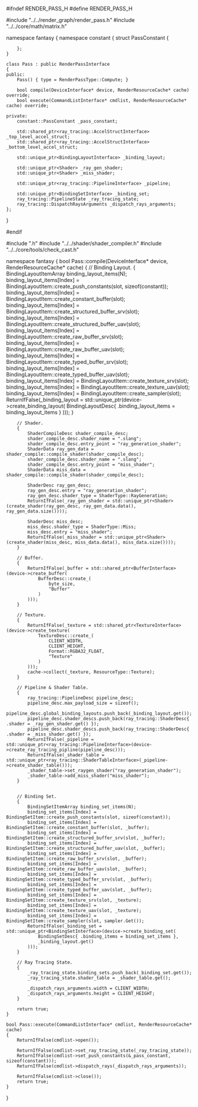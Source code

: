 #ifndef RENDER_PASS_H
#define RENDER_PASS_H
 
#include "../../render_graph/render_pass.h"
#include "../../core/math/matrix.h"
 
namespace fantasy
{
	namespace constant
	{
		struct PassConstant
		{

		};
	}

	class Pass : public RenderPassInterface
	{
	public:
		Pass() { type = RenderPassType::Compute; }

		bool compile(DeviceInterface* device, RenderResourceCache* cache) override;
		bool execute(CommandListInterface* cmdlist, RenderResourceCache* cache) override;

	private:
		constant::PassConstant _pass_constant;

		std::shared_ptr<ray_tracing::AccelStructInterface> _top_level_accel_struct;
		std::shared_ptr<ray_tracing::AccelStructInterface> _bottom_level_accel_struct;
		
		std::unique_ptr<BindingLayoutInterface> _binding_layout;

		std::unique_ptr<Shader> _ray_gen_shader;
		std::unique_ptr<Shader> _miss_shader;

		std::unique_ptr<ray_tracing::PipelineInterface> _pipeline;

		std::unique_ptr<BindingSetInterface> _binding_set;
		ray_tracing::PipelineState _ray_tracing_state;
        ray_tracing::DispatchRaysArguments _dispatch_rays_arguments;
	};

}
 
#endif





#include ".h"
#include "../../shader/shader_compiler.h"
#include "../../core/tools/check_cast.h"

namespace fantasy
{
	bool Pass::compile(DeviceInterface* device, RenderResourceCache* cache)
	{
		// Binding Layout.
		{
			BindingLayoutItemArray binding_layout_items(N);
			binding_layout_items[Index] = BindingLayoutItem::create_push_constants(slot, sizeof(constant));
			binding_layout_items[Index] = BindingLayoutItem::create_constant_buffer(slot);
			binding_layout_items[Index] = BindingLayoutItem::create_structured_buffer_srv(slot);
			binding_layout_items[Index] = BindingLayoutItem::create_structured_buffer_uav(slot);
			binding_layout_items[Index] = BindingLayoutItem::create_raw_buffer_srv(slot);
			binding_layout_items[Index] = BindingLayoutItem::create_raw_buffer_uav(slot);
			binding_layout_items[Index] = BindingLayoutItem::create_typed_buffer_srv(slot);
			binding_layout_items[Index] = BindingLayoutItem::create_typed_buffer_uav(slot);
			binding_layout_items[Index] = BindingLayoutItem::create_texture_srv(slot);
			binding_layout_items[Index] = BindingLayoutItem::create_texture_uav(slot);
			binding_layout_items[Index] = BindingLayoutItem::create_sampler(slot);
			ReturnIfFalse(_binding_layout = std::unique_ptr<BindingLayoutInterface>(device->create_binding_layout(
				BindingLayoutDesc{ .binding_layout_items = binding_layout_items }
			)));
		}

		// Shader.
		{
			ShaderCompileDesc shader_compile_desc;
			shader_compile_desc.shader_name = ".slang";
			shader_compile_desc.entry_point = "ray_generation_shader";
			ShaderData ray_gen_data = shader_compile::compile_shader(shader_compile_desc);
			shader_compile_desc.shader_name = ".slang";
			shader_compile_desc.entry_point = "miss_shader";
			ShaderData miss_data = shader_compile::compile_shader(shader_compile_desc);

			ShaderDesc ray_gen_desc;
			ray_gen_desc.entry = "ray_generation_shader";
			ray_gen_desc.shader_type = ShaderType::RayGeneration;
			ReturnIfFalse(_ray_gen_shader = std::unique_ptr<Shader>(create_shader(ray_gen_desc, ray_gen_data.data(), ray_gen_data.size())));

			ShaderDesc miss_desc;
			miss_desc.shader_type = ShaderType::Miss;
			miss_desc.entry = "miss_shader";
			ReturnIfFalse(_miss_shader = std::unique_ptr<Shader>(create_shader(miss_desc, miss_data.data(), miss_data.size())));
		}

		// Buffer.
		{
			ReturnIfFalse(_buffer = std::shared_ptr<BufferInterface>(device->create_buffer(
				BufferDesc::create_(
					byte_size, 
					"Buffer"
				)
			)));
		}

		// Texture.
		{
			ReturnIfFalse(_texture = std::shared_ptr<TextureInterface>(device->create_texture(
				TextureDesc::create_(
					CLIENT_WIDTH,
					CLIENT_HEIGHT,
					Format::RGBA32_FLOAT,
					"Texture"
				)
			)));
			cache->collect(_texture, ResourceType::Texture);
		}
 
		// Pipeline & Shader Table.
		{
            ray_tracing::PipelineDesc pipeline_desc;
            pipeline_desc.max_payload_size = sizeof();
            pipeline_desc.global_binding_layouts.push_back(_binding_layout.get());
            pipeline_desc.shader_descs.push_back(ray_tracing::ShaderDesc{ .shader = _ray_gen_shader.get() });
            pipeline_desc.shader_descs.push_back(ray_tracing::ShaderDesc{ .shader = _miss_shader.get() });
            ReturnIfFalse(_pipeline = std::unique_ptr<ray_tracing::PipelineInterface>(device->create_ray_tracing_pipline(pipeline_desc)));
            ReturnIfFalse(_shader_table = std::unique_ptr<ray_tracing::ShaderTableInterface>(_pipeline->create_shader_table()));
            _shader_table->set_raygen_shader("ray_generation_shader");
            _shader_table->add_miss_shader("miss_shader");
		}


		// Binding Set.
		{
			BindingSetItemArray binding_set_items(N);
			binding_set_items[Index] = BindingSetItem::create_push_constants(slot, sizeof(constant));
			binding_set_items[Index] = BindingSetItem::create_constant_buffer(slot, _buffer);
			binding_set_items[Index] = BindingSetItem::create_structured_buffer_srv(slot, _buffer);
			binding_set_items[Index] = BindingSetItem::create_structured_buffer_uav(slot, _buffer);
			binding_set_items[Index] = BindingSetItem::create_raw_buffer_srv(slot, _buffer);
			binding_set_items[Index] = BindingSetItem::create_raw_buffer_uav(slot, _buffer);
			binding_set_items[Index] = BindingSetItem::create_typed_buffer_srv(slot, _buffer);
			binding_set_items[Index] = BindingSetItem::create_typed_buffer_uav(slot, _buffer);
			binding_set_items[Index] = BindingSetItem::create_texture_srv(slot, _texture);
			binding_set_items[Index] = BindingSetItem::create_texture_uav(slot, _texture);
			binding_set_items[Index] = BindingSetItem::create_sampler(slot, sampler.Get());
			ReturnIfFalse(_binding_set = std::unique_ptr<BindingSetInterface>(device->create_binding_set(
				BindingSetDesc{ .binding_items = binding_set_items },
				_binding_layout.get()
			)));
		}

		// Ray Tracing State.
		{
            _ray_tracing_state.binding_sets.push_back(_binding_set.get());
            _ray_tracing_state.shader_table = _shader_table.get();

            _dispatch_rays_arguments.width = CLIENT_WIDTH;
            _dispatch_rays_arguments.height = CLIENT_HEIGHT;
		}

		return true;
	}

	bool Pass::execute(CommandListInterface* cmdlist, RenderResourceCache* cache)
	{
		ReturnIfFalse(cmdlist->open());

        ReturnIfFalse(cmdlist->set_ray_tracing_state(_ray_tracing_state));
        ReturnIfFalse(cmdlist->set_push_constants(&_pass_constant, sizeof(constant)));
        ReturnIfFalse(cmdlist->dispatch_rays(_dispatch_rays_arguments));

		ReturnIfFalse(cmdlist->close());
		return true;
	}
}

